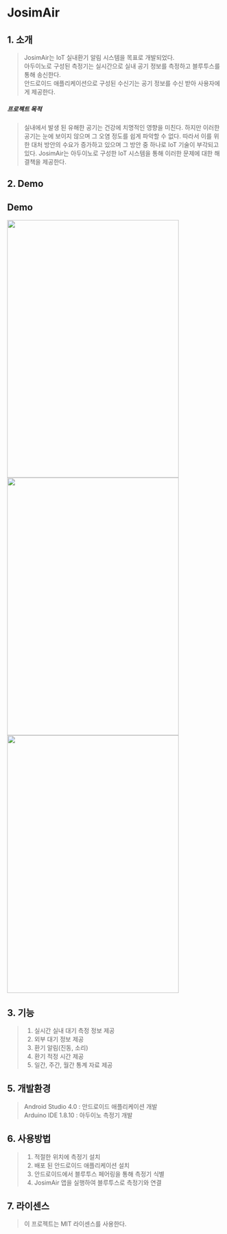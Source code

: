 # JosimAir

## 1. 소개
> JosimAir는 IoT 실내환기 알림 시스템을 목표로 개발되었다.     
아두이노로 구성된 측정기는 실시간으로 실내 공기 정보를 측정하고 블루투스를 통해
송신한다.    
안드로이드 애플리케이션으로 구성된 수신기는 공기 정보를 수신 받아 사용자에게 제공한다.

##### 프로젝트 목적
> 실내에서 발생 된 유해한 공기는 건강에 치명적인 영향을 미친다. 하지만 이러한 공기는 눈에 보이지 않으며 그 오염 정도를 쉽게 파악할 수 없다. 따라서 이를 위한 대처 방안의 수요가 증가하고 있으며 그 방안 중 하나로 IoT 기술이 부각되고 있다. 
 JosimAir는 아두이노로 구성한 IoT 시스템을 통해 이러한 문제에 대한 해결책을 제공한다. 

## 2. Demo   

## Demo   
<img src="https://user-images.githubusercontent.com/16396879/94405031-e7cd6d80-01aa-11eb-9dcd-d0e78ca29ae9.jpg" width="400" height="600" />    
<img src="https://user-images.githubusercontent.com/16396879/94405147-1ba89300-01ab-11eb-87c6-0b444467a70c.jpg" width="400" height="600" />    
<img src="https://user-images.githubusercontent.com/16396879/94405185-26632800-01ab-11eb-93a7-de8a2623c3c2.jpg" width="400" height="600" />

## 3. 기능
> 1. 실시간 실내 대기 측정 정보 제공
> 2. 외부 대기 정보 제공
> 3. 환기 알림(진동, 소리)
> 4. 환기 적정 시간 제공
> 5. 일간, 주간, 월간 통계 자료 제공

## 5. 개발환경
> Android Studio 4.0 : 안드로이드 애플리케이션 개발    
> Arduino IDE 1.8.10 : 아두이노 측정기 개발

## 6. 사용방법
> 1. 적절한 위치에 측정기 설치
> 2. 배포 된 안드로이드 애플리케이션 설치
> 3. 안드로이드에서 블루투스 페어링을 통해 측정기 식별
> 4. JosimAir 앱을 실행하여 블루투스로 측정기와 연결

## 7. 라이센스
> 이 프로젝트는 MIT 라이센스를 사용한다.

